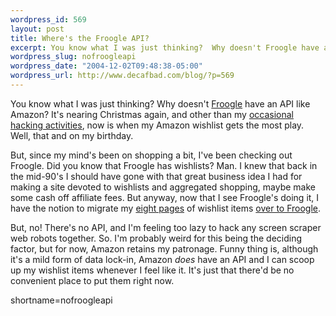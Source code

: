 ```yaml
--- 
wordpress_id: 569
layout: post
title: Where's the Froogle API?
excerpt: You know what I was just thinking?  Why doesn't Froogle have an API like Amazon?
wordpress_slug: nofroogleapi
wordpress_date: "2004-12-02T09:48:38-05:00"
wordpress_url: http://www.decafbad.com/blog/?p=569
---
```

You know what I was just thinking?  Why doesn't [Froogle](http://froogle.google.com/) have an API like Amazon?  It's nearing Christmas again, and other than my [occasional hacking activities](http://www.decafbad.com/blog/2004/06/16/wishofthemonthclub1), now is when my Amazon wishlist gets the most play.  Well, that and on my birthday.

But, since my mind's been on shopping a bit, I've been checking out Froogle.  Did you know that Froogle has wishlists?  Man.  I knew that back in the mid-90's I should have gone with that great business idea I had for making a site devoted to wishlists and aggregated shopping, maybe make some cash off affiliate fees.  But anyway, now that I see Froogle's doing it, I have the notion to migrate my [eight pages](http://www.amazon.com/gp/registry/registry.html/103-2224698-6674213?%5Fencoding=UTF8&#38;id=1QWYI6P2JF3Q5) of wishlist items [over to Froogle](http://froogle.google.com/shoppinglist?action=FindOthersWishList&#38;email=l.m.orchard%40gmail.com&#38;Find=Find).

But, no!  There's no API, and I'm feeling too lazy to hack any screen scraper web robots together.  So.  I'm probably weird for this being the deciding factor, but for now, Amazon retains my patronage.  Funny thing is, although it's a mild form of data lock-in, Amazon *does* have an API and I can scoop up my wishlist items whenever I feel like it.  It's just that there'd be no convenient place to put them right now.
<!--more-->
shortname=nofroogleapi

